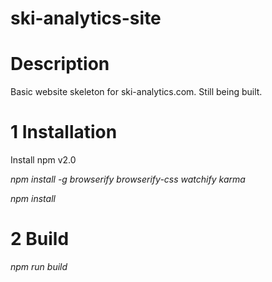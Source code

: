 # ski-analytics-site

# Description
Basic website skeleton for ski-analytics.com.  Still being built.

# 1 Installation

Install npm v2.0

*npm install -g browserify browserify-css  watchify karma*

*npm install*

# 2 Build
*npm run build*

